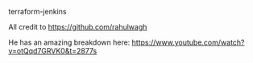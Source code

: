 terraform-jenkins

All credit to https://github.com/rahulwagh

He has an amazing breakdown here: https://www.youtube.com/watch?v=otQqd7GRVK0&t=2877s
